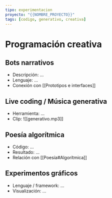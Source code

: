 ```yaml
---
tipo: experimentacion
proyecto: "{{NOMBRE_PROYECTO}}"
tags: [codigo, generativo, creativa]
---
```


# Programación creativa

## Bots narrativos
- Descripción: …
- Lenguaje: …
- Conexión con [[Prototipos e interfaces]]

## Live coding / Música generativa
- Herramienta: …
- Clip: ![[generativo.mp3]]

## Poesía algorítmica
- Código: …
- Resultado: …
- Relación con [[Poesía#Algorítmica]]

## Experimentos gráficos
- Lenguaje / framework: …
- Visualización: …
